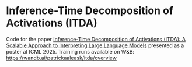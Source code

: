 # Inference-Time Decomposition of Activations (ITDA)

Code for the paper [Inference-Time Decomposition of Activations (ITDA): A Scalable Approach to Interpreting Large Language Models](https://arxiv.org/abs/2505.17769) presented as a poster at ICML 2025. Training runs available on W&B: https://wandb.ai/patrickaaleask/itda/overview
